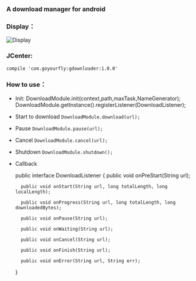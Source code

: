 ### A download manager for android

### Display：
![Display](https://github.com/goyourfly/GDownloader/blob/master/art/art.gif)


### JCenter:
    compile 'com.goyourfly:gdownloader:1.0.0'    

### How to use：
- Init:
	DownloadModule.init(context,path,maxTask,NameGenerator);
	DownloadModule.getInstance().registerListener(DownloadListener);

- Start to download
	`DownloadModule.download(url);`

- Pause
	`DownloadModule.pause(url);`

- Cancel
	`DownloadModule.cancel(url);`

- Shutdown
	`DownloadModule.shutdown();`


- Callback

	public interface DownloadListener {
        public void onPreStart(String url);

        public void onStart(String url, long totalLength, long localLength);

        public void onProgress(String url, long totalLength, long downloadedBytes);

        public void onPause(String url);

        public void onWaiting(String url);

        public void onCancel(String url);

        public void onFinish(String url);

        public void onError(String url, String err);
    }

 
